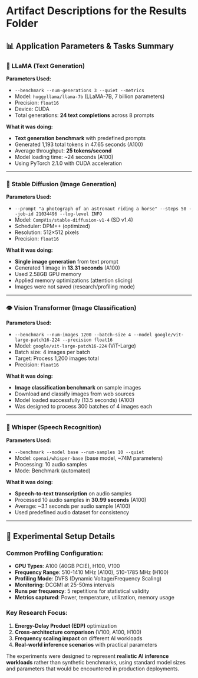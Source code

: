 # Artifact Descriptions for the Results Folder

## 📊 **Application Parameters & Tasks Summary**

### 🦙 **LLaMA (Text Generation)**
**Parameters Used:**
- `--benchmark --num-generations 3 --quiet --metrics`
- Model: `huggyllama/llama-7b` (LLaMA-7B, 7 billion parameters)
- Precision: `float16`
- Device: CUDA
- Total generations: **24 text completions** across 8 prompts

**What it was doing:**
- **Text generation benchmark** with predefined prompts
- Generated 1,193 total tokens in 47.65 seconds (A100)
- Average throughput: **25 tokens/second**
- Model loading time: ~24 seconds (A100)
- Using PyTorch 2.1.0 with CUDA acceleration

---

### 🎨 **Stable Diffusion (Image Generation)**
**Parameters Used:**
- `--prompt "a photograph of an astronaut riding a horse" --steps 50 --job-id 21034496 --log-level INFO`
- Model: `CompVis/stable-diffusion-v1-4` (SD v1.4)
- Scheduler: DPM++ (optimized)
- Resolution: 512×512 pixels
- Precision: `float16`

**What it was doing:**
- **Single image generation** from text prompt
- Generated 1 image in **13.31 seconds** (A100)
- Used 2.58GB GPU memory
- Applied memory optimizations (attention slicing)
- Images were not saved (research/profiling mode)

---

### 👁️ **Vision Transformer (Image Classification)**
**Parameters Used:**
- `--benchmark --num-images 1200 --batch-size 4 --model google/vit-large-patch16-224 --precision float16`
- Model: `google/vit-large-patch16-224` (ViT-Large)
- Batch size: 4 images per batch
- Target: Process 1,200 images total
- Precision: `float16`

**What it was doing:**
- **Image classification benchmark** on sample images
- Download and classify images from web sources
- Model loaded successfully (13.5 seconds) (A100)
- Was designed to process 300 batches of 4 images each

---

### 🎤 **Whisper (Speech Recognition)**
**Parameters Used:**
- `--benchmark --model base --num-samples 10 --quiet`
- Model: `openai/whisper-base` (base model, ~74M parameters)
- Processing: 10 audio samples
- Mode: Benchmark (automated)

**What it was doing:**
- **Speech-to-text transcription** on audio samples
- Processed 10 audio samples in **30.99 seconds** (A100)
- Average: ~3.1 seconds per audio sample (A100)
- Used predefined audio dataset for consistency

---

## 🔬 **Experimental Setup Details**

### **Common Profiling Configuration:**
- **GPU Types**: A100 (40GB PCIE), H100, V100
- **Frequency Range**: 510-1410 MHz (A100), 510-1785 MHz (H100)
- **Profiling Mode**: DVFS (Dynamic Voltage/Frequency Scaling)
- **Monitoring**: DCGMI at 25-50ms intervals
- **Runs per frequency**: 5 repetitions for statistical validity
- **Metrics captured**: Power, temperature, utilization, memory usage

### **Key Research Focus:**
1. **Energy-Delay Product (EDP)** optimization
2. **Cross-architecture comparison** (V100, A100, H100)
3. **Frequency scaling impact** on different AI workloads
4. **Real-world inference scenarios** with practical parameters

The experiments were designed to represent **realistic AI inference workloads** rather than synthetic benchmarks, using standard model sizes and parameters that would be encountered in production deployments.
